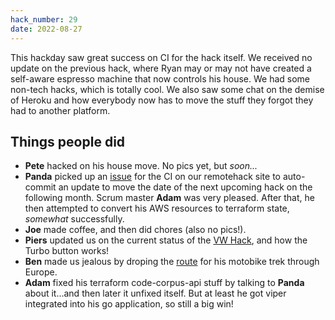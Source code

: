 ```yaml
---
hack_number: 29
date: 2022-08-27
---
```


This hackday saw great success on CI for the hack itself. We received no update on the previous hack, where Ryan may or may not have created a self-aware espresso machine that now controls his house. We had some non-tech hacks, which is totally cool. We also saw some chat on the demise of Heroku and how everybody now has to move the stuff they forgot they had to another platform.

## Things people did

- **Pete** hacked on his house move. No pics yet, but _soon..._
- **Panda** picked up an [issue](https://github.com/remotehack/remotehack.github.io/issues/88) for the CI on our remotehack site to auto-commit an update to move the date of the next upcoming hack on the following month. Scrum master **Adam** was very pleased. After that, he then attempted to convert his AWS resources to terraform state, _somewhat_ successfully.
- **Joe** made coffee, and then did chores (also no pics!).
- **Piers** updated us on the current status of the [VW Hack](https://github.com/vwhack/esp32cam_stream), and how the Turbo button works!
- **Ben** made us jealous by droping the [route](https://www.polarsteps.com/BenFoxall/5408429-motorbiking?s=32411d5b-cc05-49b5-ae94-85852ae82485) for his motobike trek through Europe.
- **Adam** fixed his terraform code-corpus-api stuff by talking to **Panda** about it...and then later it unfixed itself. But at least he got viper integrated into his go application, so still a big win!
